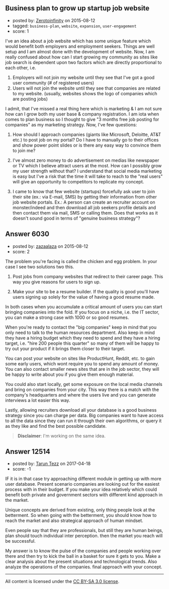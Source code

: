 ## Business plan to grow up startup job website

- posted by: [Zerotoinfinity](https://stackexchange.com/users/113237/zerotoinfinity) on 2015-08-12
- tagged: `business-plan`, `website`, `expansion`, `user-engagement`
- score: 1

<p>I've an idea about a job website which has some unique feature which would benefit both employers and employment seekers. Things are well setup and I am almost done with the development of website. 
Now, I am really confused about how can I start growing my community as sites like job search is dependent upon two factors which are directly proportional to each other, i.e.</p>

<ol>
<li>Employers will not join my website until they see that I've got a good user community (# of registered users)</li>
<li>Users will not join the website until they see that companies are related to my website. (usually, websites shows the logo of companies which are posting jobs)</li>
</ol>

<p>I admit, that I've missed a real thing here which is marketing &amp; I am not sure how can I grow both my user base &amp; company registration. I am iota when comes to plan business so I thought to give "3 months free job posting for companies" as my marketing strategy. Now, I've few questions:</p>

<ol>
<li><p>How should I approach companies (giants like Microsoft, Deloitte, AT&amp;T etc.) to post job on my portal? Do I have to manually go to their offices and show power point slides or is there any easy way to convince them to join me?</p></li>
<li><p>I've almost zero money to do advertisement on medias like newspaper or TV which I believe attract users at the most. How can I possibly grow my user strength without that? I understand that social media marketing is easy but I've a risk that the time it will take to reach to the "real users" will give an opportunity to competitors to replicate my concept. </p></li>
<li><p>I came to know that few website (startups) forcefully ask user to join their site (ex.: via E-mail, SMS) by getting their information from other job website portals.  Ex.: A person can create an recruiter account on monster/indeed and then download all job seekers profile details and then contact them via mail, SMS or calling them. Does that works as it doesn't sound good in terms of "genuine business strategy"? </p></li>
</ol>



## Answer 6030

- posted by: [zazaalaza](https://stackexchange.com/users/4672194/zazaalaza) on 2015-08-12
- score: 2

<p>The problem you're facing is called the chicken and egg problem. In your case I see two solutions two this.</p>

<ol>
<li><p>Post jobs from company websites that redirect to their career page. This way you give reasons for users to sign up.</p></li>
<li><p>Make your site to be a resume builder. If the quality is good you'll have users signing up solely for the value of having a good resume made.</p></li>
</ol>

<p>In both cases when you accumulate a critical amount of users you can start bringing companies into the fold. If you focus on a niche, i.e. the IT sector, you can make a strong case with 1000 or so good resumes.</p>

<p>When you're ready to contact the "big companies" keep in mind that you only need to talk to the human resources department. Also keep in mind they have a hiring budget which they need to spend and they have a hiring target, i.e. "hire 200 people this quarter" so many of them will be happy to try out your product if it brings them closer to their target.</p>

<p>You can post your website on sites like ProductHunt, Reddit, etc. to gain some early users, which wont require you to spend any amount of money. You can also contact smaller news sites that are in the job sector, they will be happy to write about you if you give them enough material.</p>

<p>You could also start locally, get some exposure on the local media channels and bring on companies from your city. This way there is a match with the company's headquarters and where the users live and you can generate interviews a lot easier this way.</p>

<p>Lastly, allowing recruiters download all your database is a good business strategy since you can charge per data. Big companies want to have access to all the data since they can run it through their own algorithms, or query it as they like and find the best possible candidate.</p>

<blockquote>
  <p><strong>Disclaimer</strong>: I'm working on the same idea.</p>
</blockquote>



## Answer 12514

- posted by: [Tarun Tezz](https://stackexchange.com/users/10712784/tarun-tezz) on 2017-04-18
- score: -1

<p>IF it is in that case try approaching different module in getting up with more user database. Present scenario companies are looking out for the easiest process with in their budget. If you make your idea relatively which could  benefit both private and government sectors with different kind approach in the market. </p>

<p>Unique concepts are derived from existing, only thing people look at the betterment. So when going with the betterment, you should know how to reach the market and also strategical approach of human mindset. </p>

<p>Even people say that they are professionals, but still they are human beings, plan should touch individual inter perception. then the market you reach will be successful.</p>

<p>My answer is to know the pulse of the companies and people working over there and then try to kick the ball in a basket for sure it gets to you. Make a clear analysis about the present situations and technological trends. Also analyze the operations of the companies. final approach with your concept.</p>




---

All content is licensed under the [CC BY-SA 3.0 license](https://creativecommons.org/licenses/by-sa/3.0/).
